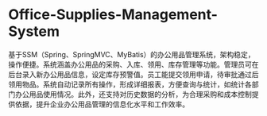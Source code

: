 # Office-Supplies-Management-System
基于SSM（Spring、SpringMVC、MyBatis）的办公用品管理系统，架构稳定，操作便捷。系统涵盖办公用品的采购、入库、领用、库存管理等功能。管理员可在后台录入新办公用品信息，设定库存预警值。员工能提交领用申请，待审批通过后领用物品。系统自动记录所有操作，形成详细报表，方便查询与统计，如统计各部门办公用品使用情况。此外，还支持对历史数据的分析，为合理采购和成本控制提供依据，提升企业办公用品管理的信息化水平和工作效率。 
